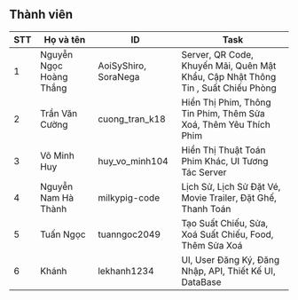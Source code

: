 ## Thành viên

| STT | Họ và tên | ID | Task|
|---|---|---| --- |
| 1 | Nguyễn Ngọc Hoàng Thắng | AoiSyShiro, SoraNega | Server, QR Code, Khuyến Mãi, Quên Mật Khẩu, Cập Nhật Thông Tin , Suất Chiếu Phòng
| 2 | Trần Văn Cường | cuong_tran_k18 | Hiển Thị Phim, Thông Tin Phim, Thêm Sửa Xoá, Thêm Yêu Thích Phim
| 3 | Võ Minh Huy | huy_vo_minh104 | Hiển Thị Thuật Toán Phim Khác, UI Tương Tác Server
| 4 | Nguyễn Nam Hà Thành | milkypig-code | Lịch Sử, Lịch Sử Đặt Vé, Movie Trailer,  Đặt Ghế, Thanh Toán
| 5 | Tuấn Ngọc | tuanngoc2049 | Tạo Suất Chiếu, Sửa, Xoá Suất Chiếu, Food, Thêm Sửa Xoá
| 6 | Khánh| lekhanh1234 | UI,  User Đăng Ký, Đăng Nhập, API, Thiết Kế UI, DataBase
